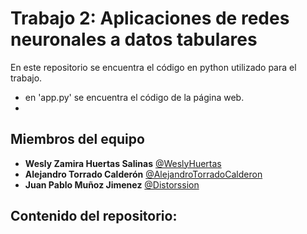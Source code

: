 # Trabajo 2: Aplicaciones de redes neuronales a datos tabulares
En este repositorio se encuentra el código en python utilizado para el trabajo.
- en  'app.py' se encuentra el código de la página web.
- 

## Miembros del equipo

- **Wesly Zamira Huertas Salinas** [@WeslyHuertas](https://github.com/WeslyHuertas)
- **Alejandro Torrado Calderón** [@AlejandroTorradoCalderon](https://github.com/AlejandroTorradoCalderon)
- **Juan Pablo Muñoz Jimenez** [@Distorssion](https://github.com/Distorssion)


## Contenido del repositorio:
